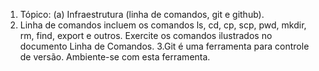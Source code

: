 1. Tópico: (a) Infraestrutura (linha de comandos, git e github).
2. Linha de comandos incluem os comandos ls, cd, cp, scp, pwd, mkdir, rm, find, export e outros. Exercite os comandos ilustrados no documento Linha de Comandos.
3.Git é uma ferramenta para controle de versão. Ambiente-se com esta ferramenta.
